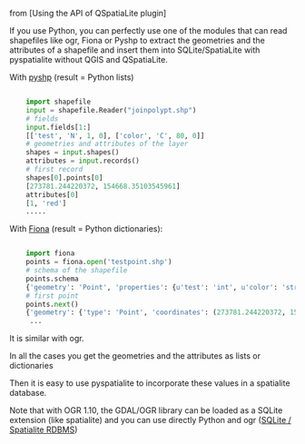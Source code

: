 from [Using the API of QSpatiaLite plugin]

If you use Python, you can perfectly use one of the modules that can read shapefiles like ogr, Fiona or Pyshp to extract the geometries and the attributes of a shapefile and insert them into SQLite/SpatiaLite with pyspatialite without QGIS and QSpatiaLite.

With [pyshp][1] (result = Python lists)

```python

    import shapefile
    input = shapefile.Reader("joinpolypt.shp")
    # fields
    input.fields[1:]
    [['test', 'N', 1, 0], ['color', 'C', 80, 0]]
    # geometries and attributes of the layer
    shapes = input.shapes()
    attributes = input.records()
    # first record
    shapes[0].points[0]
    [273781.244220372, 154668.35103545961]
    attributes[0]
    [1, 'red']
    .....
```


With [Fiona][2] (result = Python dictionaries):

```python

    import fiona
    points = fiona.open('testpoint.shp')
    # schema of the shapefile
    points.schema
    {'geometry': 'Point', 'properties': {u'test': 'int', u'color': 'str'}}
    # first point
    points.next()
    {'geometry': {'type': 'Point', 'coordinates': (273781.244220372, 154668.35103545961)}, 'id': '0', 'properties': {'test': 1, 'color': u'red'}}
     ...
```

It is similar with ogr.

In all the cases you get the geometries and the attributes as lists or dictionaries 

Then it is easy to use pyspatialite to incorporate these values ​​in a spatialite database. 

Note that with OGR 1.10, the GDAL/OGR library can be loaded as a SQLite extension (like spatialite) and you can use directly Python and ogr ([SQLite / Spatialite RDBMS][3])


  [1]: http://code.google.com/p/pyshp/
  [2]: https://pypi.python.org/pypi/Fiona
  [3]: http://www.gdal.org/ogr/drv_sqlite.html
